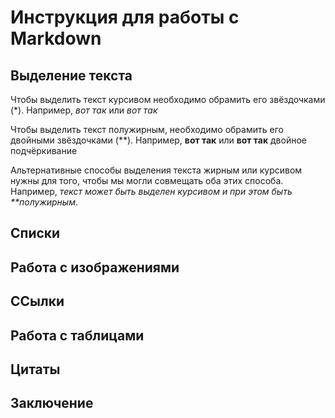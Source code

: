 # Инструкция для работы с Markdown

## Выделение текста

Чтобы выделить текст курсивом необходимо обрамить его звёздочками (*). Например, *вот так* или _вот так_

Чтобы выделить текст полужирным, необходимо обрамить его двойными звёздочками (**). Например, **вот так** или __вот так__ двойное подчёркивание

Альтернативные способы выделения текста жирным или курсивом нужны для того, чтобы мы могли совмещать оба этих способа. Например, _текст может быть выделен курсивом и при этом быть **полужирным_.

## Списки

## Работа с изображениями

## ССылки

## Работа с таблицами

## Цитаты

## Заключение
